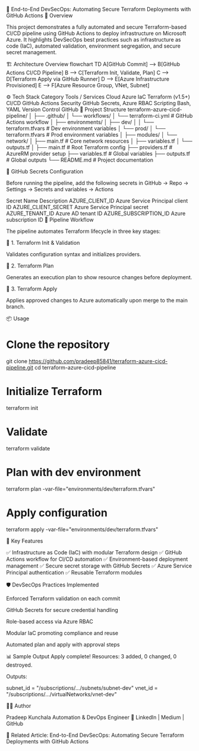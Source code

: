 🚀 End-to-End DevSecOps: Automating Secure Terraform Deployments with GitHub Actions
📘 Overview

This project demonstrates a fully automated and secure Terraform-based CI/CD pipeline using GitHub Actions to deploy infrastructure on Microsoft Azure.
It highlights DevSecOps best practices such as infrastructure as code (IaC), automated validation, environment segregation, and secure secret management.

🏗️ Architecture Overview
flowchart TD
A[GitHub Commit] --> B[GitHub Actions CI/CD Pipeline]
B --> C[Terraform Init, Validate, Plan]
C --> D[Terraform Apply via GitHub Runner]
D --> E[Azure Infrastructure Provisioned]
E --> F[Azure Resource Group, VNet, Subnet]

⚙️ Tech Stack
Category	Tools / Services
Cloud	Azure
IaC	Terraform (v1.5+)
CI/CD	GitHub Actions
Security	GitHub Secrets, Azure RBAC
Scripting	Bash, YAML
Version Control	GitHub
🧩 Project Structure
terraform-azure-cicd-pipeline/
│
├── .github/
│   └── workflows/
│       └── terraform-ci.yml       # GitHub Actions workflow
│
├── environments/
│   ├── dev/
│   │   └── terraform.tfvars       # Dev environment variables
│   └── prod/
│       └── terraform.tfvars       # Prod environment variables
│
├── modules/
│   └── network/
│       ├── main.tf                # Core network resources
│       ├── variables.tf
│       └── outputs.tf
│
├── main.tf                        # Root Terraform config
├── providers.tf                   # AzureRM provider setup
├── variables.tf                   # Global variables
├── outputs.tf                     # Global outputs
└── README.md                      # Project documentation

🔐 GitHub Secrets Configuration

Before running the pipeline, add the following secrets in
GitHub → Repo → Settings → Secrets and variables → Actions

Secret Name	Description
AZURE_CLIENT_ID	Azure Service Principal client ID
AZURE_CLIENT_SECRET	Azure Service Principal secret
AZURE_TENANT_ID	Azure AD tenant ID
AZURE_SUBSCRIPTION_ID	Azure subscription ID
🧠 Pipeline Workflow

The pipeline automates Terraform lifecycle in three key stages:

🧾 1. Terraform Init & Validation

Validates configuration syntax and initializes providers.

🧮 2. Terraform Plan

Generates an execution plan to show resource changes before deployment.

🚀 3. Terraform Apply

Applies approved changes to Azure automatically upon merge to the main branch.

📦 Usage
# Clone the repository
git clone https://github.com/pradeep85841/terraform-azure-cicd-pipeline.git
cd terraform-azure-cicd-pipeline

# Initialize Terraform
terraform init

# Validate
terraform validate

# Plan with dev environment
terraform plan -var-file="environments/dev/terraform.tfvars"

# Apply configuration
terraform apply -var-file="environments/dev/terraform.tfvars"

🧰 Key Features

✅ Infrastructure as Code (IaC) with modular Terraform design
✅ GitHub Actions workflow for CI/CD automation
✅ Environment-based deployment management
✅ Secure secret storage with GitHub Secrets
✅ Azure Service Principal authentication
✅ Reusable Terraform modules

🛡️ DevSecOps Practices Implemented

Enforced Terraform validation on each commit

GitHub Secrets for secure credential handling

Role-based access via Azure RBAC

Modular IaC promoting compliance and reuse

Automated plan and apply with approval steps

📊 Sample Output
Apply complete! Resources: 3 added, 0 changed, 0 destroyed.

Outputs:

subnet_id = "/subscriptions/.../subnets/subnet-dev"
vnet_id   = "/subscriptions/.../virtualNetworks/vnet-dev"

🧑‍💻 Author

Pradeep Kunchala
Automation & DevOps Engineer
🔗 LinkedIn
 | Medium
 | GitHub

📝 Related Article:
End-to-End DevSecOps: Automating Secure Terraform Deployments with GitHub Actions
